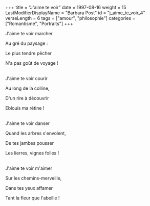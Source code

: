 +++
title = "J'aime te voir"
date = 1997-08-16
weight = 15
LastModifierDisplayName = "Barbara Post"
id = "j_aime_te_voir_4"
verseLength = 6
tags = ["amour", "philosophie"]
categories = ["Romantisme", "Portraits"]
+++

J'aime te voir marcher

Au gré du paysage :

Le plus tendre pêcher

N'a pas goût de voyage !

 \
J'aime te voir courir

Au long de la colline,

D'un rire à découvrir

Eblouis ma rétine !

 \
J'aime te voir danser

Quand les arbres s'envolent,

De tes jambes pousser

Les lierres, vignes folles !

 \
J'aime te voir m'aimer

Sur les chemins-merveille,

Dans tes yeux affamer

Tant la fleur que l'abeille !
